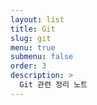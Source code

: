 ```yaml
---
layout: list
title: Git
slug: git
menu: true
submenu: false
order: 3
description: >
  Git 관련 정리 노트
---
```


